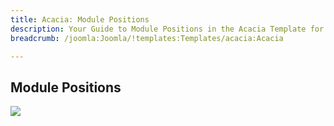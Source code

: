 ```yaml
---
title: Acacia: Module Positions
description: Your Guide to Module Positions in the Acacia Template for Joomla
breadcrumb: /joomla:Joomla/!templates:Templates/acacia:Acacia

---
```


Module Positions
-----
![][positions]

[positions]: assets/positions.jpg